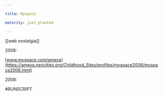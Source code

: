 ```yaml
---

title: Myspace

maturity: just_planted

---
```


[[web nostalgia]]


2006: 

[www.myspace.com/ameya](https://ameya.neocities.org/Childhood_Sites/profiles/myspace2006/myspace2006.html)


2008: 

#RUNSCRIPT
